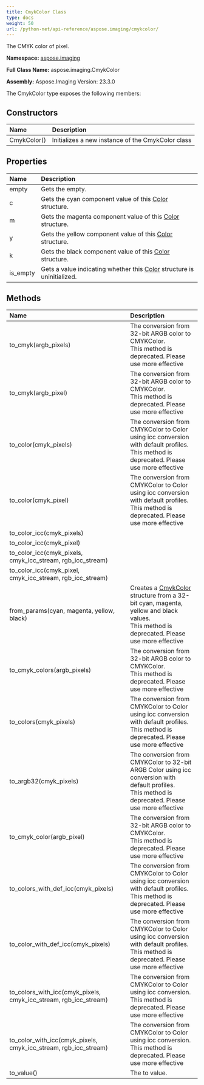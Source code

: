 ```yaml
---
title: CmykColor Class
type: docs
weight: 50
url: /python-net/api-reference/aspose.imaging/cmykcolor/
---
```


The CMYK color of pixel.

**Namespace:** [aspose.imaging](/imaging/python-net/api-reference/aspose.imaging/)

**Full Class Name:** aspose.imaging.CmykColor

**Assembly:**  Aspose.Imaging Version: 23.3.0

The CmykColor type exposes the following members:
## **Constructors**
|**Name**|**Description**|
| :- | :- |
|CmykColor()|Initializes a new instance of the CmykColor class|
## **Properties**
|**Name**|**Description**|
| :- | :- |
|empty|Gets the empty.|
|c|Gets the cyan component value of this [Color](/imaging/python-net/api-reference/aspose.imaging/color/) structure.|
|m|Gets the magenta component value of this [Color](/imaging/python-net/api-reference/aspose.imaging/color/) structure.|
|y|Gets the yellow component value of this [Color](/imaging/python-net/api-reference/aspose.imaging/color/) structure.|
|k|Gets the black component value of this [Color](/imaging/python-net/api-reference/aspose.imaging/color/) structure.|
|is_empty|Gets a value indicating whether this [Color](/imaging/python-net/api-reference/aspose.imaging/color/) structure is uninitialized.|
## **Methods**
|**Name**|**Description**|
| :- | :- |
|to_cmyk(argb_pixels)|The conversion from 32-bit ARGB color to CMYKColor.<br/>            This method is deprecated. Please use more effective|
|to_cmyk(argb_pixel)|The conversion from 32-bit ARGB color to CMYKColor.<br/>            This method is deprecated. Please use more effective|
|to_color(cmyk_pixels)|The conversion from CMYKColor to Color using icc conversion  with default profiles.<br/>            This method is deprecated. Please use more effective|
|to_color(cmyk_pixel)|The conversion from CMYKColor to Color using icc conversion  with default profiles.<br/>            This method is deprecated. Please use more effective|
|to_color_icc(cmyk_pixels)|  |
|to_color_icc(cmyk_pixel)|  |
|to_color_icc(cmyk_pixels, cmyk_icc_stream, rgb_icc_stream)|  |
|to_color_icc(cmyk_pixel, cmyk_icc_stream, rgb_icc_stream)|  |
|from_params(cyan, magenta, yellow, black)|Creates a [CmykColor](/imaging/python-net/api-reference/aspose.imaging/cmykcolor/) structure from a 32-bit cyan, magenta, yellow and black values.<br/>            This method is deprecated. Please use more effective|
|to_cmyk_colors(argb_pixels)|The conversion from 32-bit ARGB color to CMYKColor.<br/>            This method is deprecated. Please use more effective|
|to_colors(cmyk_pixels)|The conversion from CMYKColor to Color using icc conversion  with default profiles.<br/>            This method is deprecated. Please use more effective|
|to_argb32(cmyk_pixels)|The conversion from CMYKColor to 32-bit ARGB Color using icc conversion  with default profiles.<br/>            This method is deprecated. Please use more effective|
|to_cmyk_color(argb_pixel)|The conversion from 32-bit ARGB color to CMYKColor.<br/>            This method is deprecated. Please use more effective|
|to_colors_with_def_icc(cmyk_pixels)|The conversion from CMYKColor to Color using icc conversion with default profiles.<br/>            This method is deprecated. Please use more effective|
|to_color_with_def_icc(cmyk_pixels)|The conversion from CMYKColor to Color using icc conversion with default profiles.<br/>            This method is deprecated. Please use more effective|
|to_colors_with_icc(cmyk_pixels, cmyk_icc_stream, rgb_icc_stream)|The conversion from CMYKColor to Color using icc conversion.<br/>            This method is deprecated. Please use more effective|
|to_color_with_icc(cmyk_pixels, cmyk_icc_stream, rgb_icc_stream)|The conversion from CMYKColor to Color using icc conversion.<br/>            This method is deprecated. Please use more effective|
|to_value()|The to value.|
